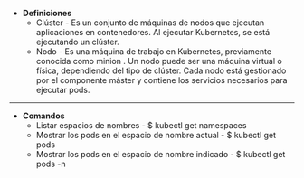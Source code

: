 
- **Definiciones**
	* Clúster
			- Es un conjunto de máquinas de nodos que ejecutan aplicaciones en contenedores. Al ejecutar Kubernetes, se está ejecutando un clúster.
	* Nodo
			- Es una máquina de trabajo en Kubernetes, previamente conocida como minion . Un nodo puede ser una máquina virtual o física, dependiendo del tipo de clúster. Cada nodo está gestionado por el componente máster y contiene los servicios necesarios para ejecutar pods.

---

- **Comandos**
	- Listar espacios de nombres
			- $ kubectl get namespaces
	- Mostrar los pods en el espacio de nombre actual
			- $ kubectl get pods
	- Mostrar los pods en el espacio de nombre indicado
			- $ kubectl get pods -n <nombre-espacio>